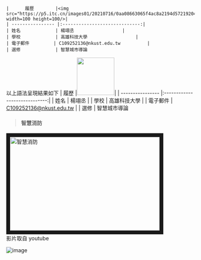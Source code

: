 ```
|      履歷        |<img src="https://p5.itc.cn/images01/20210716/0aa08663065f4ac8a2194d5721920422.jpeg" width=100 height=100/>|
| ---------------- |:-----------------------------:|
| 姓名             | 楊翊丞                  |
| 學校             | 高雄科技大學                  |
| 電子郵件         | C109252136@nkust.edu.tw          |
| 選修             | 智慧城市導論  
```
以上語法呈現結果如下
|      履歷        |<img src="https://p5.itc.cn/images01/20210716/0aa08663065f4ac8a2194d5721920422.jpeg" width=100 height=100/>|
| ---------------- |:-----------------------------:|
| 姓名             | 楊翊丞                  |
| 學校             | 高雄科技大學                  |
| 電子郵件         | C109252136@nkust.edu.tw          |
| 選修             | 智慧城市導論
>#### 智慧消防
<a href="http://www.youtube.com/watch?feature=player_embedded&v=cIULsEsSR38" target="_blank"><img src="http://img.youtube.com/vi/cIULsEsSR38/0.jpg" 
alt="智慧消防" width="400" height="250" border="10" /></a>
<br>影片取自 youtube


![image](https://github.com/C109252136/113-03-01/assets/161834924/922472c4-8dc9-441c-8b7d-620e4b2d10c3)


